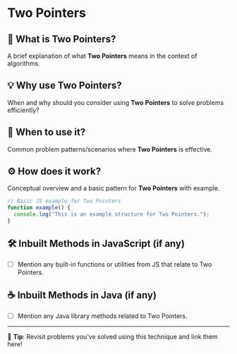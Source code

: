 # Two Pointers

## 📌 What is Two Pointers?
A brief explanation of what **Two Pointers** means in the context of algorithms.

## 💡 Why use Two Pointers?
When and why should you consider using **Two Pointers** to solve problems efficiently?

## 🧠 When to use it?
Common problem patterns/scenarios where **Two Pointers** is effective.

## ⚙️ How does it work?
Conceptual overview and a basic pattern for **Two Pointers** with example.

```js
// Basic JS example for Two Pointers
function example() {
  console.log("This is an example structure for Two Pointers.");
}
```

## 🛠️ Inbuilt Methods in JavaScript (if any)
- [ ] Mention any built-in functions or utilities from JS that relate to Two Pointers.

## ☕ Inbuilt Methods in Java (if any)
- [ ] Mention any Java library methods related to Two Pointers.

---

📘 **Tip**: Revisit problems you’ve solved using this technique and link them here!
